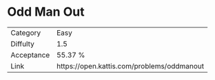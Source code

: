 # Odd Man Out

<table>
    <tr>
        <td>Category</td>
        <td>Easy</td>
    </tr>
    <tr>
        <td>Diffulty</td>
        <td>1.5</td>
    </tr>
    <tr>
        <td>Acceptance</td>
        <td>55.37 %</td>
    </tr>
    <tr>
        <td>Link</td>
        <td>https://open.kattis.com/problems/oddmanout</td>
    </tr>
</table>